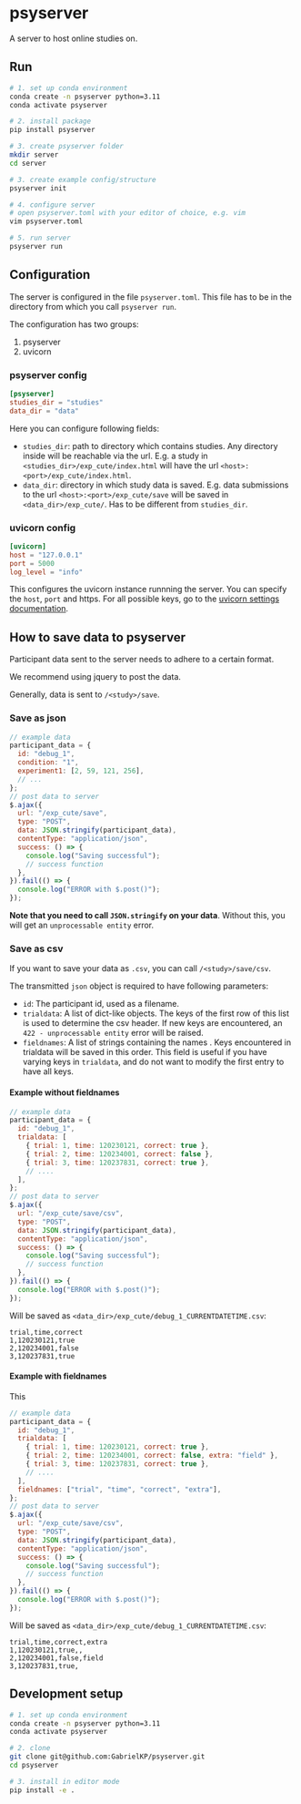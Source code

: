 # psyserver

A server to host online studies on.

## Run

```sh
# 1. set up conda environment
conda create -n psyserver python=3.11
conda activate psyserver

# 2. install package
pip install psyserver

# 3. create psyserver folder
mkdir server
cd server

# 3. create example config/structure
psyserver init

# 4. configure server
# open psyserver.toml with your editor of choice, e.g. vim
vim psyserver.toml

# 5. run server
psyserver run
```

## Configuration

The server is configured in the file `psyserver.toml`.
This file has to be in the directory from which you call `psyserver run`.

The configuration has two groups:

1. psyserver
2. uvicorn

### psyserver config

```toml
[psyserver]
studies_dir = "studies"
data_dir = "data"
```

Here you can configure following fields:

- `studies_dir`: path to directory which contains studies. Any directory inside will be reachable via the url. E.g. a study in `<studies_dir>/exp_cute/index.html` will have the url `<host>:<port>/exp_cute/index.html`.
- `data_dir`: directory in which study data is saved. E.g. data submissions to the url `<host>:<port>/exp_cute/save` will be saved in `<data_dir>/exp_cute/`. Has to be different from `studies_dir`.

### uvicorn config

```toml
[uvicorn]
host = "127.0.0.1"
port = 5000
log_level = "info"
```

This configures the uvicorn instance runnning the server. You can specify the `host`, `port` and https.
For all possible keys, go to the [uvicorn settings documentation](https://www.uvicorn.org/settings/).

## How to save data to psyserver

Participant data sent to the server needs to adhere to a certain format.

We recommend using jquery to post the data.

Generally, data is sent to `/<study>/save`.

### Save as json

```js
// example data
participant_data = {
  id: "debug_1",
  condition: "1",
  experiment1: [2, 59, 121, 256],
  // ...
};
// post data to server
$.ajax({
  url: "/exp_cute/save",
  type: "POST",
  data: JSON.stringify(participant_data),
  contentType: "application/json",
  success: () => {
    console.log("Saving successful");
    // success function
  },
}).fail(() => {
  console.log("ERROR with $.post()");
});
```

**Note that you need to call `JSON.stringify` on your data**. Without this, you will get an `unprocessable entity` error.

### Save as csv

If you want to save your data as `.csv`, you can call `/<study>/save/csv`.

The transmitted `json` object is required to have following parameters:

- `id`: The participant id, used as a filename.
- `trialdata`: A list of dict-like objects. The keys of the first row of this list is used to determine the csv header. If new keys are encountered, an `422 - unprocessable entity` error will be raised.
- `fieldnames`: A list of strings containing the names . Keys encountered in trialdata will be saved in this order. This field is useful if you have varying keys in `trialdata`, and do not want to modify the first entry to have all keys.

#### Example without fieldnames

```js
// example data
participant_data = {
  id: "debug_1",
  trialdata: [
    { trial: 1, time: 120230121, correct: true },
    { trial: 2, time: 120234001, correct: false },
    { trial: 3, time: 120237831, correct: true },
    // ....
  ],
};
// post data to server
$.ajax({
  url: "/exp_cute/save/csv",
  type: "POST",
  data: JSON.stringify(participant_data),
  contentType: "application/json",
  success: () => {
    console.log("Saving successful");
    // success function
  },
}).fail(() => {
  console.log("ERROR with $.post()");
});
```

Will be saved as `<data_dir>/exp_cute/debug_1_CURRENTDATETIME.csv`:

```csv
trial,time,correct
1,120230121,true
2,120234001,false
3,120237831,true
```

#### Example with fieldnames

This

```js
// example data
participant_data = {
  id: "debug_1",
  trialdata: [
    { trial: 1, time: 120230121, correct: true },
    { trial: 2, time: 120234001, correct: false, extra: "field" },
    { trial: 3, time: 120237831, correct: true },
    // ....
  ],
  fieldnames: ["trial", "time", "correct", "extra"],
};
// post data to server
$.ajax({
  url: "/exp_cute/save/csv",
  type: "POST",
  data: JSON.stringify(participant_data),
  contentType: "application/json",
  success: () => {
    console.log("Saving successful");
    // success function
  },
}).fail(() => {
  console.log("ERROR with $.post()");
});
```

Will be saved as `<data_dir>/exp_cute/debug_1_CURRENTDATETIME.csv`:

```csv
trial,time,correct,extra
1,120230121,true,,
2,120234001,false,field
3,120237831,true,
```

## Development setup

```sh
# 1. set up conda environment
conda create -n psyserver python=3.11
conda activate psyserver

# 2. clone
git clone git@github.com:GabrielKP/psyserver.git
cd psyserver

# 3. install in editor mode
pip install -e .
```
